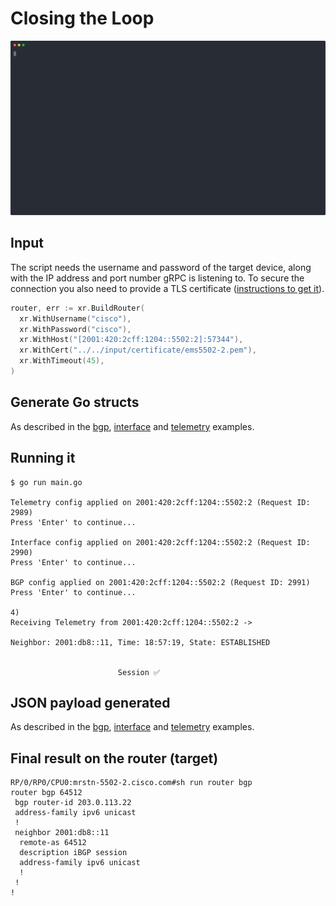 
# Closing the Loop

![oc-config-validate](../../../static/images/closeloop.svg)

## Input

The script needs the username and password of the target device, along with the IP address and port number gRPC is listening to. To secure the connection you also need to provide a TLS certificate ([instructions to get it](https://github.com/nleiva/xrgrpc/blob/master/README.md#certificate-file)).

```go
router, err := xr.BuildRouter(
  xr.WithUsername("cisco"),
  xr.WithPassword("cisco"),
  xr.WithHost("[2001:420:2cff:1204::5502:2]:57344"),
  xr.WithCert("../../input/certificate/ems5502-2.pem"),
  xr.WithTimeout(45),
)
```

## Generate Go structs

As described in the [bgp](../bgp/README.md), [interface](../interface/README.md) and [telemetry](../telemetry/README.md) examples.

## Running it

```console
$ go run main.go

Telemetry config applied on 2001:420:2cff:1204::5502:2 (Request ID: 2989)
Press 'Enter' to continue...

Interface config applied on 2001:420:2cff:1204::5502:2 (Request ID: 2990)
Press 'Enter' to continue...

BGP config applied on 2001:420:2cff:1204::5502:2 (Request ID: 2991)
Press 'Enter' to continue...

4)
Receiving Telemetry from 2001:420:2cff:1204::5502:2 ->

Neighbor: 2001:db8::11, Time: 18:57:19, State: ESTABLISHED


                        Session ✅
```

## JSON payload generated

As described in the [bgp](../bgp/README.md), [interface](../interface/README.md) and [telemetry](../telemetry/README.md) examples.

## Final result on the router (target)

```console
RP/0/RP0/CPU0:mrstn-5502-2.cisco.com#sh run router bgp
router bgp 64512
 bgp router-id 203.0.113.22
 address-family ipv6 unicast
 !
 neighbor 2001:db8::11
  remote-as 64512
  description iBGP session
  address-family ipv6 unicast
  !
 !
!
```